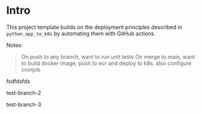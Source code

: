 # Intro

This project template builds on the deployment principles described in `python_app_to_k8s` by automating them with GitHub actions. 

Notes:

> On push to any branch, want to run unit tests
> On merge to main, want to build docker image, push to ecr and deploy to k8s. also configure cronjob

fsdfdsfds

test-branch-2

test-branch-3